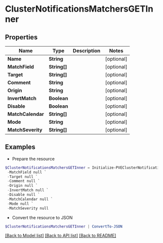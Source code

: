 # ClusterNotificationsMatchersGETInner
## Properties

Name | Type | Description | Notes
------------ | ------------- | ------------- | -------------
**Name** | **String** |  | [optional] 
**MatchField** | **String[]** |  | [optional] 
**Target** | **String[]** |  | [optional] 
**Comment** | **String** |  | [optional] 
**Origin** | **String** |  | [optional] 
**InvertMatch** | **Boolean** |  | [optional] 
**Disable** | **Boolean** |  | [optional] 
**MatchCalendar** | **String[]** |  | [optional] 
**Mode** | **String** |  | [optional] 
**MatchSeverity** | **String[]** |  | [optional] 

## Examples

- Prepare the resource
```powershell
$ClusterNotificationsMatchersGETInner = Initialize-PVEClusterNotificationsMatchersGETInner  -Name null `
 -MatchField null `
 -Target null `
 -Comment null `
 -Origin null `
 -InvertMatch null `
 -Disable null `
 -MatchCalendar null `
 -Mode null `
 -MatchSeverity null
```

- Convert the resource to JSON
```powershell
$ClusterNotificationsMatchersGETInner | ConvertTo-JSON
```

[[Back to Model list]](../README.md#documentation-for-models) [[Back to API list]](../README.md#documentation-for-api-endpoints) [[Back to README]](../README.md)

